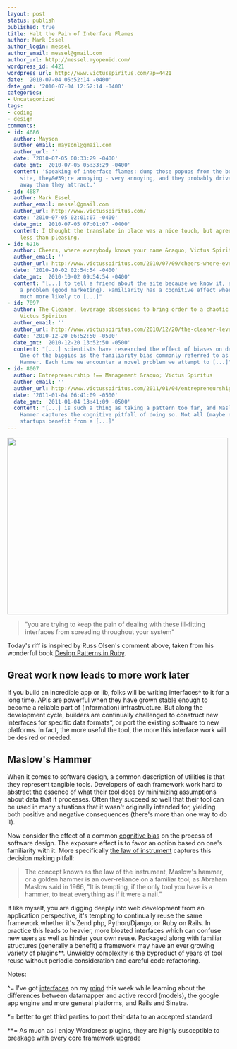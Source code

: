 ```yaml
---
layout: post
status: publish
published: true
title: Halt the Pain of Interface Flames
author: Mark Essel
author_login: messel
author_email: messel@gmail.com
author_url: http://messel.myopenid.com/
wordpress_id: 4421
wordpress_url: http://www.victusspiritus.com/?p=4421
date: '2010-07-04 05:52:14 -0400'
date_gmt: '2010-07-04 12:52:14 -0400'
categories:
- Uncategorized
tags:
- coding
- design
comments:
- id: 4686
  author: Mayson
  author_email: maysonl@gmail.com
  author_url: ''
  date: '2010-07-05 00:33:29 -0400'
  date_gmt: '2010-07-05 05:33:29 -0400'
  content: 'Speaking of interface flames: dump those popups from the bottom of your
    site, they&#39;re annoying - very annoying, and they probably drive more people
    away than they attract.'
- id: 4687
  author: Mark Essel
  author_email: messel@gmail.com
  author_url: http://www.victusspiritus.com/
  date: '2010-07-05 02:01:07 -0400'
  date_gmt: '2010-07-05 07:01:07 -0400'
  content: I thought the translate in place was a nice touch, but agree that it&#39;s
    less than pleasing.
- id: 6216
  author: Cheers, where everybody knows your name &raquo; Victus Spiritus
  author_email: ''
  author_url: http://www.victusspiritus.com/2010/07/09/cheers-where-everybody-knows-your-name/
  date: '2010-10-02 02:54:54 -0400'
  date_gmt: '2010-10-02 09:54:54 -0400'
  content: "[...] to tell a friend about the site because we know it, and it solves
    a problem (good marketing). Familiarity has a cognitive effect where we&#8217;re
    much more likely to [...]"
- id: 7897
  author: The Cleaner, leverage obsessions to bring order to a chaotic universe &raquo;
    Victus Spiritus
  author_email: ''
  author_url: http://www.victusspiritus.com/2010/12/20/the-cleaner-leverage-obsessions-to-bring-order-to-a-chaotic-universe/
  date: '2010-12-20 06:52:50 -0500'
  date_gmt: '2010-12-20 13:52:50 -0500'
  content: "[...] scientists have researched the effect of biases on decision making.
    One of the biggies is the familiarity bias commonly referred to as Maslow&#8217;s
    Hammer. Each time we encounter a novel problem we attempt to [...]"
- id: 8007
  author: Entrepreneurship !== Management &raquo; Victus Spiritus
  author_email: ''
  author_url: http://www.victusspiritus.com/2011/01/04/entrepreneurship-management/
  date: '2011-01-04 06:41:09 -0500'
  date_gmt: '2011-01-04 13:41:09 -0500'
  content: "[...] is such a thing as taking a pattern too far, and Maslow&#8217;s
    Hammer captures the cognitive pitfall of doing so. Not all (maybe not even most)
    startups benefit from a [...]"
---
```

<p><a href="http://www.victusspiritus.com/wp-content/uploads/2010/07/l_1066_1040_9FDFBA96-BAA1-47B3-843A-3F408FCE327F.jpeg"><img src="http://www.victusspiritus.com/wp-content/uploads/2010/07/l_1066_1040_9FDFBA96-BAA1-47B3-843A-3F408FCE327F.jpeg" alt="" class="alignnone size-full" width="500" height="400" /></a></p>
<blockquote><p>
"you are trying to keep the pain of dealing with these ill-fitting interfaces from spreading throughout your system"
</p></blockquote>
<p>Today's riff is inspired by Russ Olsen's comment above, taken from his wonderful book <a href="http://designpatternsinruby.com/">Design Patterns in Ruby</a>.</p>
<h2>Great work now leads to more work later</h2>
<p>If you build an incredible app or lib, folks will be writing interfaces^ to it for a long time. APIs are powerful when they have grown stable enough to become a reliable part of (information) infrastructure. But along the development cycle, builders are continually challenged to construct new interfaces for specific data formats*, or port the existing software to new platforms. In fact, the more useful the tool, the more this interface work will be desired or needed.</p>
<h2>Maslow's Hammer</h2>
<p>When it comes to software design, a common description of utilities is that they represent tangible tools. Developers of each framework work hard to abstract the essence of what their tool does by minimizing assumptions about data that it processes. Often they succeed so well that their tool can be used in many situations that it wasn't originally intended for, yielding both positive and negative consequences (there's more than one way to do it).</p>
<p>Now consider the effect of a common <a href="http://www.victusspiritus.com/2009/07/19/can-awareness-of-our-biases-clear-our-vision/">cognitive bias</a> on the process of software design. The exposure effect is to favor an option based on one's familiarity with it. More specifically <a href="http://en.m.wikipedia.org/wiki/Law_of_the_instrument?wasRedirected=true">the law of instrument</a> captures this decision making pitfall:</p>
<blockquote><p>
The concept known as the law of the instrument, Maslow's hammer, or a golden hammer is an over-reliance on a familiar tool; as Abraham Maslow said in 1966, "It is tempting, if the only tool you have is a hammer, to treat everything as if it were a nail."
</p></blockquote>
<p>If like myself, you are digging deeply into web development from an application perspective, it's tempting to continually reuse the same framework whether it's Zend php, Python/Django, or Ruby on Rails.  In practice this leads to heavier, more bloated interfaces which can confuse new users as well as hinder your own reuse. Packaged along with familiar structures (generally a benefit) a framework may have an ever growing variety of plugins**. Unwieldy complexity is the byproduct of years of tool reuse without periodic consideration and careful code refactoring.</p>
<p>Notes:</p>
<p>^= I've got <a href="http://www.victusspiritus.com/2010/06/27/analogy-and-machine-intelligence/">interfaces</a> on my <a href="http://www.victusspiritus.com/2010/07/03/is-there-a-moores-law-for-machine-intelligence/">mind</a> this week while learning about the differences between datamapper and active record (models), the google app engine and more general platforms, and Rails and Sinatra.</p>
<p>*= better to get third parties to port their data to an accepted standard</p>
<p>**= As much as I enjoy Wordpress plugins, they are highly susceptible to breakage with every core framework upgrade</p>
